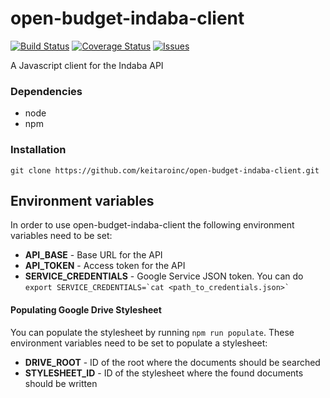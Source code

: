 # open-budget-indaba-client
[![Build Status](https://travis-ci.org/okfn/open-budget-indaba-client.svg?branch=master)](https://travis-ci.org/okfn/open-budget-indaba-client)
[![Coverage Status](https://coveralls.io/repos/github/okfn/open-budget-indaba-client/badge.svg?branch=master)](https://coveralls.io/github/okfn/open-budget-indaba-client?branch=master)
[![Issues](https://img.shields.io/badge/issue-tracker-orange.svg)](https://github.com/okfn/open-budget-survey/issues)

A Javascript client for the Indaba API


### Dependencies

- node
- npm

### Installation

`git clone https://github.com/keitaroinc/open-budget-indaba-client.git`


## Environment variables

In order to use open-budget-indaba-client the following environment variables need to be set:

* **API_BASE** - Base URL for the API
* **API_TOKEN** - Access token for the API
* **SERVICE_CREDENTIALS** - Google Service JSON token. You can do ``export SERVICE_CREDENTIALS=`cat <path_to_credentials.json>` ``


#### Populating Google Drive Stylesheet

You can populate the stylesheet by running `npm run populate`. 
These environment variables need to be set to populate a stylesheet:


* **DRIVE_ROOT** - ID of the root where the documents should be searched
* **STYLESHEET_ID** - ID of the stylesheet where the found documents should be written

